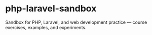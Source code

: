 # php-laravel-sandbox
Sandbox for PHP, Laravel, and web development practice — course exercises, examples, and experiments.
